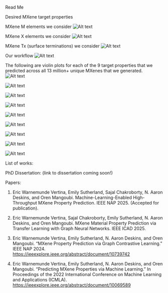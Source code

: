 Read Me

Desired MXene target properties

MXene M elements we consider
![Alt text]( Figures/periodic_table_M.png)

MXene X elements we consider
![Alt text]( Figures/periodic_table_X.png)

MXene Tx (surface terminations) we consider
![Alt text]( Figures/periodic_table_Tx.png)

Our workflow
![Alt text]( Figures/flowchart_smaller.png)

The following are violin plots for each of the 9 target properties that we predicted across all 13 million+ unique MXenes that we generated.
![Alt text]( Figures/all_MXenes_preds/all_preds_Band_Gap_violin_plots_by_n.png)

![Alt text]( Figures/all_MXenes_preds/all_preds_Termination_Binding_Energy_violin_plots_by_n.png)

![Alt text]( Figures/all_MXenes_preds/all_preds_Bulk_Modulus_violin_plots_by_n.png)

![Alt text]( Figures/all_MXenes_preds/all_preds_dBand_Center_violin_plots_by_n.png)

![Alt text]( Figures/all_MXenes_preds/all_preds_Density_of_States_violin_plots_by_n.png)

![Alt text]( Figures/all_MXenes_preds/all_preds_Dynamically_stable_violin_plots_by_n.png)

![Alt text]( Figures/all_MXenes_preds/all_preds_Heat_of_Formation_violin_plots_by_n.png)

![Alt text]( Figures/all_MXenes_preds/all_preds_Magnetic_violin_plots_by_n.png)

![Alt text]( Figures/all_MXenes_preds/all_preds_Work_Function_violin_plots_by_n.png)


List of works:

PhD Dissertation: (link to dissertation coming soon!)

Papers:

1. Eric Warnemunde Vertina, Emily Sutherland, Sajal Chakroborty, N. Aaron Deskins, and Oren Mangoubi. Machine-Learning-Enabled High-Throughput MXene Property Prediction. IEEE NAP 2025. (Accepted for publication).

2. Eric Warnemunde Vertina, Sajal Chakroborty, Emily Sutherland, N. Aaron Deskins, and Oren Mangoubi. MXene Material Property Prediction via Transfer Learning
with Graph Neural Networks. IEEE ICAD 2025. 

3. Eric Warnemunde Vertina, Emily Sutherland, N. Aaron Deskins, and Oren Mangoubi. “MXene Property Prediction via Graph Contrastive Learning.” IEEE NAP 2024. https://ieeexplore.ieee.org/abstract/document/10739742

4. Eric Warnemunde Vertina, Emily Sutherland, N. Aaron Deskins, and Oren Mangoubi. “Predicting MXene Properties via Machine Learning.” In Proceedings of the 2022 International Conference on Machine Learning and Applications (ICMLA). https://ieeexplore.ieee.org/abstract/document/10069589


